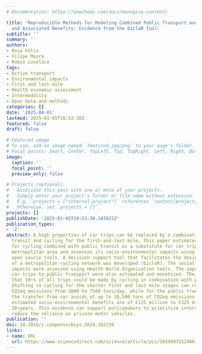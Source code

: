 ```yaml
---
# Documentation: https://wowchemy.com/docs/managing-content/

title: 'Reproducible Methods for Modeling Combined Public Transport and Cycling Trips
  and Associated Benefits: Evidence from the biclaR Tool'
subtitle: ''
summary: ''
authors:
- Rosa Félix
- Filipe Moura
- Robin Lovelace
tags:
- Active transport
- Environmental impacts
- First and last mile
- Health economic assessment
- Intermodality
- Open data and methods
categories: []
date: '2025-04-01'
lastmod: 2025-01-05T10:53:30Z
featured: false
draft: false

# Featured image
# To use, add an image named `featured.jpg/png` to your page's folder.
# Focal points: Smart, Center, TopLeft, Top, TopRight, Left, Right, BottomLeft, Bottom, BottomRight.
image:
  caption: ''
  focal_point: ''
  preview_only: false

# Projects (optional).
#   Associate this post with one or more of your projects.
#   Simply enter your project's folder or file name without extension.
#   E.g. `projects = ["internal-project"]` references `content/project/deep-learning/index.md`.
#   Otherwise, set `projects = []`.
projects: []
publishDate: '2025-01-05T10:53:30.147825Z'
publication_types:
- '2'
abstract: A high proportion of car trips can be replaced by a combination of public
  transit and cycling for the first-and-last mile. This paper estimates the potential
  for cycling combined with public transit as a substitute for car trips in the Lisbon
  metropolitan area and assesses its socio-environmental impacts using open data and
  open source tools. A decision support tool that facilitates the design and development
  of a metropolitan cycling network was developed (biclaR). The social and environmental
  impacts were assessed using Health World Organization tools. The impacts of shifting
  car trips to public transport were also estimated and monetized. The results show
  that 10~% of all trips could be made by cycling in combination with public transport.
  Shifting to cycling for the shorter first and last mile stages can reduce annual
  CO2eq emissions from 3000 to 7500 tons/day, while for the public transport leg,
  the transfer from car avoids of up to 20,500 tons of CO2eq emissions per year. The
  estimated socio-environmental benefits are of €125 million to €325 million over
  10~years. This evidence can support policymakers to prioritize interventions that
  reduce the reliance on private motor vehicles.
publication: ''
doi: 10.1016/j.compenvurbsys.2024.102230
links:
- name: URL
  url: https://www.sciencedirect.com/science/article/pii/S0198971524001595
---
```

